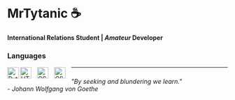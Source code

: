 # MrTytanic ☕
**International Relations Student | _Amateur_ Developer**

### Languages
<img align="left" alt="Python" width="26px" stlye="padding-right:10px;" src= "https://cdn.jsdelivr.net/gh/devicons/devicon@latest/icons/python/python-plain.svg" />
<img align="left" alt="HTML5" width="26px" style="padding-right:10px;" src="https://cdn.jsdelivr.net/gh/devicons/devicon/icons/html5/html5-original.svg"/>
<img align="left" alt="CSS" width="26px" style="padding-right:10px;" src="https://cdn.jsdelivr.net/gh/devicons/devicon@latest/icons/css3/css3-original.svg"/>
<img align="left" alt="CSS" width="26px" style="padding-right:10px;" src="https://cdn.jsdelivr.net/gh/devicons/devicon@latest/icons/godot/godot-original.svg"/>

<hr>

### 
*"By seeking and blundering we learn."*  
*- Johann Wolfgang von Goethe*
<!--
**MrTytanic/MrTytanic** is a ✨ _special_ ✨ repository because its `README.md` (this file) appears on your GitHub profile.

Here are some ideas to get you started:

- 🔭 I’m currently working on ...
- 🌱 I’m currently learning ...
- 👯 I’m looking to collaborate on ...
- 🤔 I’m looking for help with ...
- 💬 Ask me about ...
- 📫 How to reach me: ...
- 😄 Pronouns: ...
- ⚡ Fun fact: ...
-->

